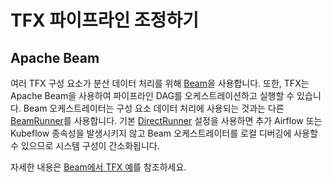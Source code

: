 # TFX 파이프라인 조정하기

## Apache Beam

여러 TFX 구성 요소가 분산 데이터 처리를 위해 [Beam](beam.md)을 사용합니다. 또한, TFX는 Apache Beam을 사용하여 파이프라인 DAG를 오케스트레이션하고 실행할 수 있습니다. Beam 오케스트레이터는 구성 요소 데이터 처리에 사용되는 것과는 다른 [BeamRunner](https://beam.apache.org/documentation/runners/capability-matrix/)를 사용합니다. 기본 [DirectRunner](https://beam.apache.org/documentation/runners/direct/) 설정을 사용하면 추가 Airflow 또는 Kubeflow 종속성을 발생시키지 않고 Beam 오케스트레이터를 로컬 디버깅에 사용할 수 있으므로 시스템 구성이 간소화됩니다.

자세한 내용은 [Beam에서 TFX 예](https://blog.tensorflow.org/2020/03/tensorflow-extended-tfx-using-apache-beam-large-scale-data-processing.html)를 참조하세요.
